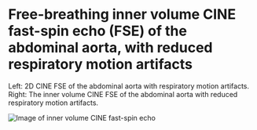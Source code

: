 # Free-breathing inner volume CINE fast-spin echo (FSE) of the abdominal aorta, with reduced respiratory motion artifacts
Left: 2D CINE FSE of the abdominal aorta with respiratory motion artifacts.  
Right: The inner volume CINE FSE of the abdominal aorta with reduced respiratory motion artifacts.

![Image of inner volume CINE fast-spin echo](https://github.com/jyhmiinlin/cineFSE/blob/master/cine_.gif)
